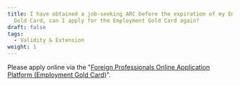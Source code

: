 ```yaml
---
title: I have obtained a job-seeking ARC before the expiration of my Employment
  Gold Card, can I apply for the Employment Gold Card again?
draft: false
tags:
  - Validity & Extension
weight: 1
---
```

Please apply online via the "[Foreign Professionals Online Application Platform (Employment Gold Card)](https://coa.immigration.gov.tw/coa-frontend/four-in)".
